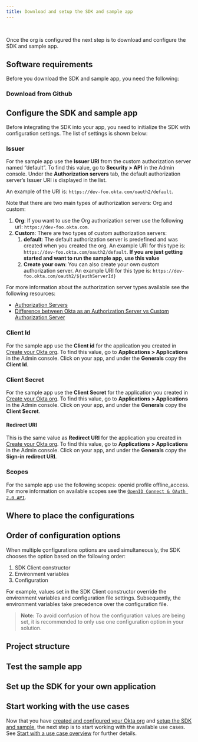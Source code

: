 ```yaml
---
title: Download and setup the SDK and sample app
---
```

<div class="oie-embedded-sdk">

<ApiLifecycle access="ie" /><br>

<StackSelector class="cleaner-selector"/>

Once the org is configured the next step is to download and configure the SDK and sample app.

## Software requirements

Before you download the SDK and sample app, you need the following:

<StackSelector snippet="softwarerequirements" noSelector />

### Download from Github

<StackSelector snippet="githubinstructions" noSelector />

## Configure the SDK and sample app

Before integrating the SDK into your app, you need to initialize the SDK with
configuration settings. The list of settings is shown below:

### Issuer

For the sample app use the **Issuer URI** from the custom authorization server
named “default”.  To find this value, go to **Security > API** in the Admin
console. Under the **Authorization servers** tab, the default authorization
server’s Issuer URI is displayed in the list.

An example of the URI is:  `https://dev-foo.okta.com/oauth2/default`.

Note that there are two main types of authorization servers: Org and custom:

1. **Org**: If you want to use the Org authorization server use the following
   url: `https://dev-foo.okta.com`.
1. **Custom**: There are two types of custom authorization servers:
   1. **default**: The default authorization server is predefined and
      was created when you created the org.  An example URI for this type
      is:  `https://dev-foo.okta.com/oauth2/default`. **If you are just getting
      started and want to run the sample app, use this value**
   1. **Create your own**: You can also create your own custom authorization
      server.  An example URI for this type is:
      `https://dev-foo.okta.com/oauth2/${authServerId}`

For more information about the authorization server types available see the
following resources:

* [Authorization Servers](/docs/concepts/auth-servers/#available-authorization-server-types)
* [Difference between Okta as an Authorization Server vs Custom Authorization Server](https://support.okta.com/help/s/article/Difference-Between-Okta-as-An-Authorization-Server-vs-Custom-Authorization-Server?language=en_US)

### Client Id

For the sample app use the **Client id** for the application you created in
[Create your Okta org](/docs/guides/oie-embedded-sdk-setup/aspnet/oie-embedded-sdk-org-setup/).
To find this value, go to **Applications > Applications** in the Admin console.
Click on your app, and under the **Generals** copy the **Client Id**.

### Client Secret

For the sample app use the **Client Secret** for the application you created in
[Create your Okta org](/docs/guides/oie-embedded-sdk-setup/aspnet/oie-embedded-sdk-org-setup/).
To find this value, go to **Applications > Applications** in the Admin console.
Click on your app, and under the **Generals** copy the **Client Secret**.

#### Redirect URI

<StackSelector snippet="redirecturi" noSelector />

This is the same value as **Redirect URI** for the application you created in
[Create your Okta org](/docs/guides/oie-embedded-sdk-setup/aspnet/oie-embedded-sdk-org-setup/).
To find this value, go to **Applications > Applications**
in the Admin console. Click on your app, and under the **Generals** copy
the **Sign-in redirect URI**.

### Scopes

For the sample app use the following scopes: openid profile offline_access.
For more information on available scopes see the
[`OpenID Connect & OAuth 2.0 API`](https://developer.okta.com/docs/reference/api/oidc/#scopes).

## Where to place the configurations

<StackSelector snippet="configlocations" noSelector />

## Order of configuration options
When multiple çonfigurations options are used simultaneously, the SDK chooses
the option based on the following order:

1. SDK Client constructor
1. Environment variables
1. Configuration

For example, values set in the SDK Client constructor override the
environment variables and configuration file settings. Subsequently,
the environment variables take precedence over the configuration file.

> **Note:** To avoid confusion of how the configuration values are being
set, it is recommended to only use one configuration option in your solution.

## Project structure

<StackSelector snippet="projectstructure" noSelector />

## Test the sample app

<StackSelector snippet="testapp" noSelector />

## Set up the SDK for your own application

<StackSelector snippet="sdkforyourapp" noSelector />

## Start working with the use cases

Now that you have
[created and configured your Okta org](/docs/guides/oie-embedded-sdk-setup/aspnet/oie-embedded-sdk-org-setup/)
and
[setup the SDK and sample](/docs/guides/oie-embedded-sdk-setup/aspnet/oie-embedded-sdk-sample-app-setup/),
the next step is to start working with the available use cases.
See [Start with a use case overview](/docs/guides/oie-embedded-sdk-use-cases/aspnet/oie-embedded-sdk-use-case-overview/)
for further details.

</div>
